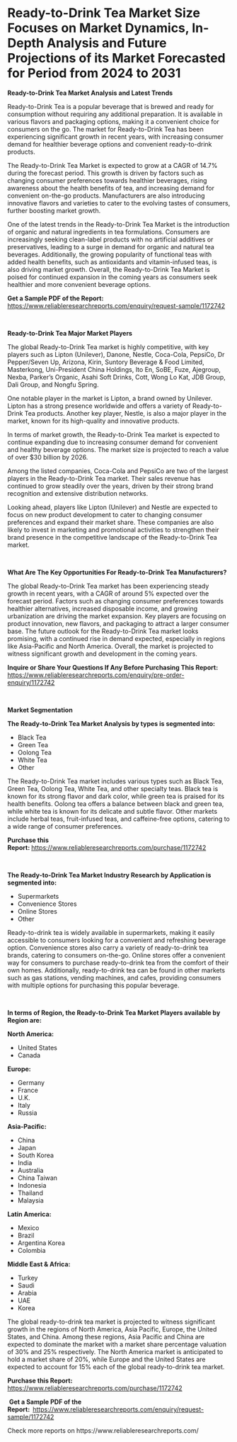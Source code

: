 <p><h1>Ready-to-Drink Tea Market Size Focuses on Market Dynamics, In-Depth Analysis and Future Projections of its Market Forecasted for Period from 2024 to 2031</h1></p><p><strong>Ready-to-Drink Tea Market Analysis and Latest Trends</strong></p>
<p><p>Ready-to-Drink Tea is a popular beverage that is brewed and ready for consumption without requiring any additional preparation. It is available in various flavors and packaging options, making it a convenient choice for consumers on the go. The market for Ready-to-Drink Tea has been experiencing significant growth in recent years, with increasing consumer demand for healthier beverage options and convenient ready-to-drink products.</p><p>The Ready-to-Drink Tea Market is expected to grow at a CAGR of 14.7% during the forecast period. This growth is driven by factors such as changing consumer preferences towards healthier beverages, rising awareness about the health benefits of tea, and increasing demand for convenient on-the-go products. Manufacturers are also introducing innovative flavors and varieties to cater to the evolving tastes of consumers, further boosting market growth.</p><p>One of the latest trends in the Ready-to-Drink Tea Market is the introduction of organic and natural ingredients in tea formulations. Consumers are increasingly seeking clean-label products with no artificial additives or preservatives, leading to a surge in demand for organic and natural tea beverages. Additionally, the growing popularity of functional teas with added health benefits, such as antioxidants and vitamin-infused teas, is also driving market growth. Overall, the Ready-to-Drink Tea Market is poised for continued expansion in the coming years as consumers seek healthier and more convenient beverage options.</p></p>
<p><strong>Get a Sample PDF of the Report:&nbsp;</strong> <a href="https://www.reliableresearchreports.com/enquiry/request-sample/1172742">https://www.reliableresearchreports.com/enquiry/request-sample/1172742</a></p>
<p>&nbsp;</p>
<p><strong>Ready-to-Drink Tea Major Market Players</strong></p>
<p><p>The global Ready-to-Drink Tea market is highly competitive, with key players such as Lipton (Unilever), Danone, Nestle, Coca-Cola, PepsiCo, Dr Pepper/Seven Up, Arizona, Kirin, Suntory Beverage & Food Limited, Masterkong, Uni-President China Holdings, Ito En, SoBE, Fuze, Ajegroup, Nexba, Parker’s Organic, Asahi Soft Drinks, Cott, Wong Lo Kat, JDB Group, Dali Group, and Nongfu Spring.</p><p>One notable player in the market is Lipton, a brand owned by Unilever. Lipton has a strong presence worldwide and offers a variety of Ready-to-Drink Tea products. Another key player, Nestle, is also a major player in the market, known for its high-quality and innovative products.</p><p>In terms of market growth, the Ready-to-Drink Tea market is expected to continue expanding due to increasing consumer demand for convenient and healthy beverage options. The market size is projected to reach a value of over $30 billion by 2026.</p><p>Among the listed companies, Coca-Cola and PepsiCo are two of the largest players in the Ready-to-Drink Tea market. Their sales revenue has continued to grow steadily over the years, driven by their strong brand recognition and extensive distribution networks.</p><p>Looking ahead, players like Lipton (Unilever) and Nestle are expected to focus on new product development to cater to changing consumer preferences and expand their market share. These companies are also likely to invest in marketing and promotional activities to strengthen their brand presence in the competitive landscape of the Ready-to-Drink Tea market.</p></p>
<p>&nbsp;</p>
<p><strong>What Are The Key Opportunities For Ready-to-Drink Tea Manufacturers?</strong></p>
<p><p>The global Ready-to-Drink Tea market has been experiencing steady growth in recent years, with a CAGR of around 5% expected over the forecast period. Factors such as changing consumer preferences towards healthier alternatives, increased disposable income, and growing urbanization are driving the market expansion. Key players are focusing on product innovation, new flavors, and packaging to attract a larger consumer base. The future outlook for the Ready-to-Drink Tea market looks promising, with a continued rise in demand expected, especially in regions like Asia-Pacific and North America. Overall, the market is projected to witness significant growth and development in the coming years.</p></p>
<p><strong>Inquire or Share Your Questions If Any Before Purchasing This Report:</strong> <a href="https://www.reliableresearchreports.com/enquiry/pre-order-enquiry/1172742">https://www.reliableresearchreports.com/enquiry/pre-order-enquiry/1172742</a></p>
<p>&nbsp;</p>
<p><strong>Market Segmentation</strong></p>
<p><strong>The Ready-to-Drink Tea Market Analysis by types is segmented into:</strong></p>
<p><ul><li>Black Tea</li><li>Green Tea</li><li>Oolong Tea</li><li>White Tea</li><li>Other</li></ul></p>
<p><p>The Ready-to-Drink Tea market includes various types such as Black Tea, Green Tea, Oolong Tea, White Tea, and other specialty teas. Black tea is known for its strong flavor and dark color, while green tea is praised for its health benefits. Oolong tea offers a balance between black and green tea, while white tea is known for its delicate and subtle flavor. Other markets include herbal teas, fruit-infused teas, and caffeine-free options, catering to a wide range of consumer preferences.</p></p>
<p><strong>Purchase this Report:&nbsp;</strong><a href="https://www.reliableresearchreports.com/purchase/1172742">https://www.reliableresearchreports.com/purchase/1172742</a></p>
<p>&nbsp;</p>
<p><strong>The Ready-to-Drink Tea Market Industry Research by Application is segmented into:</strong></p>
<p><ul><li>Supermarkets</li><li>Convenience Stores</li><li>Online Stores</li><li>Other</li></ul></p>
<p><p>Ready-to-drink tea is widely available in supermarkets, making it easily accessible to consumers looking for a convenient and refreshing beverage option. Convenience stores also carry a variety of ready-to-drink tea brands, catering to consumers on-the-go. Online stores offer a convenient way for consumers to purchase ready-to-drink tea from the comfort of their own homes. Additionally, ready-to-drink tea can be found in other markets such as gas stations, vending machines, and cafes, providing consumers with multiple options for purchasing this popular beverage.</p></p>
<p>&nbsp;</p>
<p><strong>In terms of Region, the Ready-to-Drink Tea Market Players available by Region are:</strong></p>
<p>
    <p> <strong> North America: </strong>
        <ul>
            <li>United States</li>
            <li>Canada</li>
        </ul>
        </p> 
    <p> <strong> Europe: </strong>
        <ul>
            <li>Germany</li>
            <li>France</li>
            <li>U.K.</li>
            <li>Italy</li>
            <li>Russia</li>
        </ul>
        </p> 
    <p> <strong> Asia-Pacific: </strong>
        <ul>
            <li>China</li>
            <li>Japan</li>
            <li>South Korea</li>
            <li>India</li>
            <li>Australia</li>
            <li>China Taiwan</li>
            <li>Indonesia</li>
            <li>Thailand</li>
            <li>Malaysia</li>
        </ul>
        </p> 
    <p> <strong> Latin America: </strong>
        <ul>
            <li>Mexico</li>
            <li>Brazil</li>
            <li>Argentina Korea</li>
            <li>Colombia</li>
        </ul>
        </p> 
    <p> <strong> Middle East & Africa: </strong>
        <ul>
            <li>Turkey</li>
            <li>Saudi</li>
            <li>Arabia</li>
            <li>UAE</li>
            <li>Korea</li>
        </ul>
    </p>
    </p>
<p><p>The global ready-to-drink tea market is projected to witness significant growth in the regions of North America, Asia Pacific, Europe, the United States, and China. Among these regions, Asia Pacific and China are expected to dominate the market with a market share percentage valuation of 30% and 25% respectively. The North America market is anticipated to hold a market share of 20%, while Europe and the United States are expected to account for 15% each of the global ready-to-drink tea market.</p></p>
<p><strong>Purchase this Report: </strong><a href="https://www.reliableresearchreports.com/purchase/1172742">https://www.reliableresearchreports.com/purchase/1172742</a></p>
<p>&nbsp;<strong>Get a Sample PDF of the Report:&nbsp;&nbsp;</strong><a href="https://www.reliableresearchreports.com/enquiry/request-sample/1172742">https://www.reliableresearchreports.com/enquiry/request-sample/1172742</a></p>
<p><strong></strong></p>
<p>Check more reports on https://www.reliableresearchreports.com/</p>